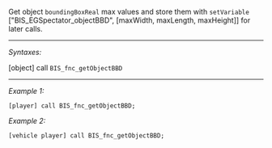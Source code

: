 Get object `boundingBoxReal` max values and store them with `setVariable` ["BIS_EGSpectator_objectBBD", [maxWidth, maxLength, maxHeight]] for later calls.


---
*Syntaxes:*

[object] call `BIS_fnc_getObjectBBD`

---
*Example 1:*

```sqf
[player] call BIS_fnc_getObjectBBD;
```

*Example 2:*

```sqf
[vehicle player] call BIS_fnc_getObjectBBD;
```